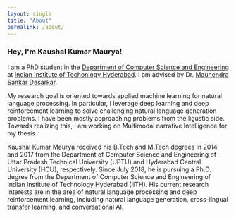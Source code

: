 ```yaml
---
layout: single
title: "About"
permalink: /about/
---
```


### Hey, I'm Kaushal Kumar Maurya!


I am a PhD student in the [Department of Computer Science and Engineering](https://cse.iith.ac.in/) at [Indian Institute of Techonlogy Hyderabad](https://www.iith.ac.in/). I am advised by Dr. [Maunendra Sankar Desarkar](https://www.iith.ac.in/~maunendra/).


My research goal is oriented towards applied machine learning for natural language processing. In particular, I leverage deep learning and deep reinforcement learning to solve challenging natural language generation problems. I have been mostly approaching problems from the ligustic side. Towards realizing this, I am working on Multimodal narrative Intelligence for my thesis.


Kaushal Kumar Maurya received his B.Tech and M.Tech degrees in 2014 and 2017 from the Department of Computer Science and Engineering of Uttar Pradesh Technical University (UPTU) and Hyderabad Central University (HCU), respectively. Since July 2018, he is pursuing a Ph.D. degree from the Department of Computer Science and Engineering of Indian Institute of Technology Hyderabad (IITH). His current research interests are in the area of natural language processing and deep reinforcement learning, including natural language generation, cross-lingual transfer learning, and conversational AI.
